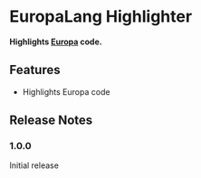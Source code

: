 # EuropaLang Highlighter

**Highlights [Europa](https://github.com/cursorweb/Europa-Lang) code.**

## Features

- Highlights Europa code

## Release Notes

### 1.0.0

Initial release

